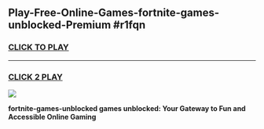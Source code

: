 
## Play-Free-Online-Games-fortnite-games-unblocked-Premium #r1fqn
<h3>
<a href="https://premium.freeplayer.one?title=fortnite-games-unblocked&ref=8M">CLICK TO PLAY</a></h3>
<hr>

<h3>
<a href="https://premium.freeplayer.one?title=fortnite-games-unblocked&ref=8M">CLICK 2 PLAY</a>
  
</h3>

<a href="https://premium.freeplayer.one?title=fortnite-games-unblocked&ref=8M"><img src="https://clearcache.store/games.png"></a>


**fortnite-games-unblocked games unblocked: Your Gateway to Fun and Accessible Online Gaming**
